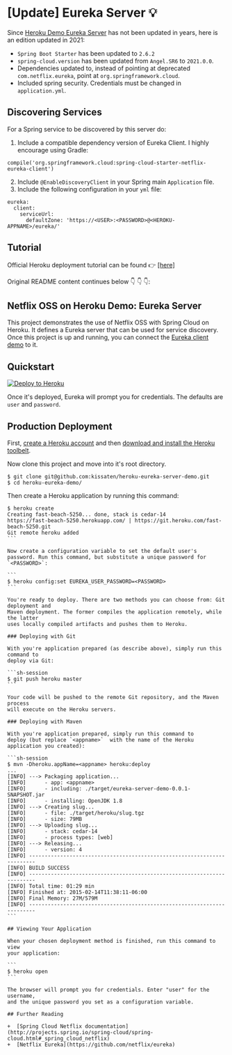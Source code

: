 # [Update] Eureka Server :bulb:

Since [Heroku Demo Eureka Server](https://github.com/kissaten/heroku-eureka-server-demo) has not been updated in years,
here is an edition updated in 2021:
 - ```Spring Boot Starter``` has been updated to ```2.6.2``` 
 - ```spring-cloud.version``` has been updated from ```Angel.SR6``` to ```2021.0.0```.
 - Dependencies updated to, instead of pointing at deprecated ```com.netflix.eureka```, point at ```org.springframework.cloud```.
- Included spring security. Credentials must be changed in ```application.yml```.

## Discovering Services

For a Spring service to be discovered by this server do:
 1. Include a compatible dependency version of Eureka Client. I highly encourage using Gradle:
```
compile('org.springframework.cloud:spring-cloud-starter-netflix-eureka-client')
``` 
 
 2. Include ```@EnableDiscoveryClient``` in your Spring main ```Application``` file.
 3. Include the following configuration in your ```yml``` file:
```
eureka:
  client:
    serviceUrl:
      defaultZone: 'https://<USER>:<PASSWORD>@<HEROKU-APPNAME>/eureka/'
```  

## Tutorial

Official Heroku deployment tutorial can be found :point_right: [[here]](https://blog.heroku.com/managing_your_microservices_on_heroku_with_netflix_s_eureka)

Original README content continues below :point_down: :point_down: :point_down::

## Netflix OSS on Heroku Demo: Eureka Server

This project demonstrates the use of Netflix OSS with Spring Cloud on Heroku. It defines a Eureka server
that can be used for service discovery. Once this project is up and running, you can connect the 
[Eureka client demo](https://github.com/kissaten/heroku-eureka-client-demo) to it.

## Quickstart

[![Deploy to Heroku](https://www.herokucdn.com/deploy/button.png)](https://heroku.com/deploy)

Once it's deployed, Eureka will prompt you for credentials. The defaults are `user` and `password`.

## Production Deployment

First, [create a Heroku account](http://dashboard.heroku.com)
and then [download and install the Heroku toolbelt](http://toolbelt.heroku.com).

Now clone this project and move into it's root directory.

```
$ git clone git@github.com:kissaten/heroku-eureka-server-demo.git
$ cd heroku-eureka-demo/
```

Then create a Heroku application by running this command:

````sh-session
$ heroku create
Creating fast-beach-5250... done, stack is cedar-14
https://fast-beach-5250.herokuapp.com/ | https://git.heroku.com/fast-beach-5250.git
Git remote heroku added
```

Now create a configuration variable to set the default user's
password. Run this command, but substitute a unique password for `<PASSWORD>`:

```
$ heroku config:set EUREKA_USER_PASSWORD=<PASSWORD>
```

You're ready to deploy. There are two methods you can choose from: Git deployment and
Maven deployment. The former compiles the application remotely, while the latter
uses locally compiled artifacts and pushes them to Heroku.

### Deploying with Git

With you're application prepared (as describe above), simply run this command to
deploy via Git:

```sh-session
$ git push heroku master
```

Your code will be pushed to the remote Git repository, and the Maven process
will execute on the Heroku servers.

### Deploying with Maven

With you're application prepared, simply run this command to
deploy (but replace `<appname>`  with the name of the Heroku application you created):

```sh-session
$ mvn -Dheroku.appName=<appname> heroku:deploy
...
[INFO] ---> Packaging application...
[INFO]      - app: <appname>
[INFO]      - including: ./target/eureka-server-demo-0.0.1-SNAPSHOT.jar
[INFO]      - installing: OpenJDK 1.8
[INFO] ---> Creating slug...
[INFO]      - file: ./target/heroku/slug.tgz
[INFO]      - size: 79MB
[INFO] ---> Uploading slug...
[INFO]      - stack: cedar-14
[INFO]      - process types: [web]
[INFO] ---> Releasing...
[INFO]      - version: 4
[INFO] ------------------------------------------------------------------------
[INFO] BUILD SUCCESS
[INFO] ------------------------------------------------------------------------
[INFO] Total time: 01:29 min
[INFO] Finished at: 2015-02-14T11:38:11-06:00
[INFO] Final Memory: 27M/579M
[INFO] ------------------------------------------------------------------------
```

## Viewing Your Application

When your chosen deployment method is finished, run this command to view
your application:

```
$ heroku open
```

The browser will prompt you for credentials. Enter "user" for the username,
and the unique password you set as a configuration variable.

## Further Reading

+  [Spring Cloud Netflix documentation](http://projects.spring.io/spring-cloud/spring-cloud.html#_spring_cloud_netflix)
+  [Netflix Eureka](https://github.com/netflix/eureka)
